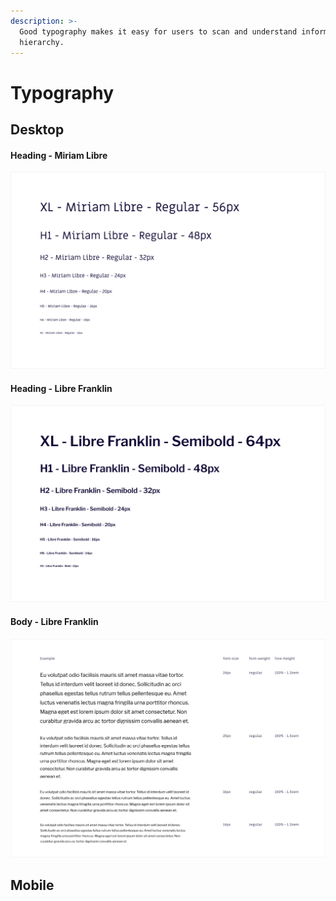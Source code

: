 ```yaml
---
description: >-
  Good typography makes it easy for users to scan and understand information
  hierarchy.
---
```


# Typography

## Desktop

#### Heading - Miriam Libre

![](../.gitbook/assets/type_desktop-heading-miriamlibre.png)

#### Heading - Libre Franklin

![](../.gitbook/assets/type_desktop-heading-librefranklin.png)

#### Body - Libre Franklin

![](../.gitbook/assets/type_desktop-body.png)

## Mobile

